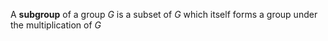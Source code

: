 A **subgroup** of a group $G$ is a subset of $G$ which itself forms a group under the multiplication of $G$